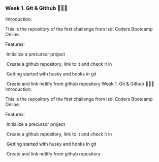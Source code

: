 ### Week 1. Git & Github 👩🏽‍💻

Introduction:

This is the repository of the first challenge from Isdi Coders Bootcamp Online.

Features:

·Initialize a precursor project

·Create a github repository, link to it and check it in

·Getting started with husky and hooks in git

·Create and link netlify from github repository
Week 1. Git & Github 👩🏽‍💻
Introduction:

This is the repository of the first challenge from Isdi Coders Bootcamp Online.

Features:

·Initialize a precursor project

·Create a github repository, link to it and check it in

·Getting started with husky and hooks in git

·Create and link netlify from github repository
